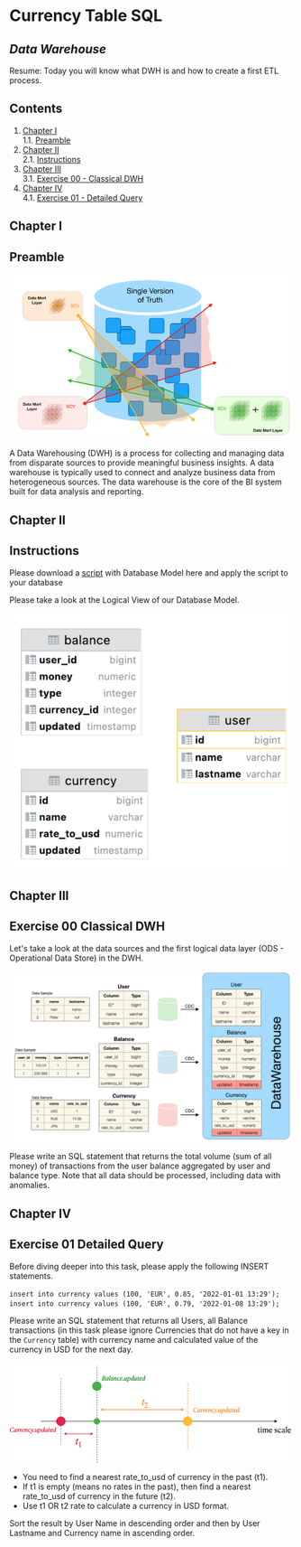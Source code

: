 # Currency Table SQL

## _Data Warehouse_

Resume: Today you will know what DWH is and how to create a first ETL process.

## Contents

1. [Chapter I](#chapter-i) \
    1.1. [Preamble](#preamble)
2. [Chapter II](#chapter-ii) \
    2.1. [Instructions](#instructions)
3. [Chapter III](#chapter-iii) \
    3.1. [Exercise 00 - Classical DWH](#exercise-00-classical-dwh)  
4. [Chapter IV](#chapter-iv) \
    4.1. [Exercise 01 - Detailed Query](#exercise-01-detailed-query)  

## Chapter I
## Preamble

![T01_01](misc/images/DWH.png)

A Data Warehousing (DWH) is a process for collecting and managing data from disparate sources to provide meaningful business insights. A data warehouse is typically used to connect and analyze business data from heterogeneous sources. The data warehouse is the core of the BI system built for data analysis and reporting.

## Chapter II
## Instructions

Please download a [script](src/database/model.sql) with Database Model here and apply the script to your database

Please take a look at the Logical View of our Database Model.

![T01_06](misc/images/tables.png)

## Chapter III
## Exercise 00 Classical DWH

Let's take a look at the data sources and the first logical data layer (ODS - Operational Data Store) in the DWH.

![T01_06](misc/images/ODS.png)

Please write an SQL statement that returns the total volume (sum of all money) of transactions from the user balance aggregated by user and balance type. Note that all data should be processed, including data with anomalies. 

## Chapter IV
## Exercise 01 Detailed Query

Before diving deeper into this task, please apply the following INSERT statements.

`insert into currency values (100, 'EUR', 0.85, '2022-01-01 13:29');`
`insert into currency values (100, 'EUR', 0.79, '2022-01-08 13:29');`

Please write an SQL statement that returns all Users, all Balance transactions (in this task please ignore Currencies that do not have a key in the `Currency` table) with currency name and calculated value of the currency in USD for the next day.

![T01_06](misc/images/currency.png)

- You need to find a nearest rate_to_usd of currency in the past (t1).
- If t1 is empty (means no rates in the past), then find a nearest rate_to_usd of currency in the future (t2).
- Use t1 OR t2 rate to calculate a currency in USD format.

Sort the result by User Name in descending order and then by User Lastname and Currency name in ascending order.
